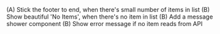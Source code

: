 (A) Stick the footer to end, when there's small number of items in list
(B) Show beautiful 'No Items', when there's no item in list
(B) Add a message shower component
(B) Show error message if no item reads from API